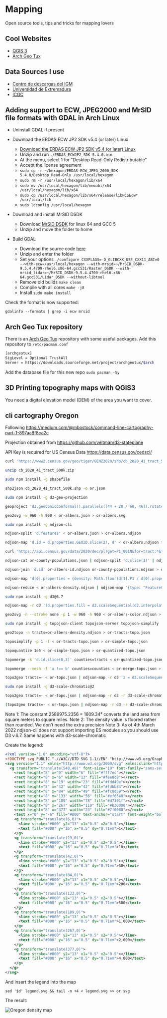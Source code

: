 # Mapping

Open source tools, tips and tricks for mapping lovers

## Cool Websites

- [QGIS 3](https://www.qgis.org/en/site/)
- [Arch Geo Tux](https://archgeotux.sourceforge.io/)

## Data Sources I use

- [Centro de descargas del IGM](http://centrodedescargas.cnig.es/CentroDescargas/)
- [Universidad de Extremadura](http://secad.unex.es/conocimiento/)
- [ICGC](https://www.icgc.cat/Descarregues)

## Adding support to ECW, JPEG2000 and MrSID file formats with GDAL in Arch Linux

- Uninstall GDAL if present

- Download the ERDAS ECW JP2 SDK v5.4 (or later) Linux
  - [Download the ERDAS ECW JP2 SDK v5.4 (or later) Linux](https://download.hexagongeospatial.com/downloads/ecw/erdas-ecw-jp2-sdk-v5-4-linux?result=true)
  - Unzip and run `./ERDAS_ECWJP2_SDK-5.4.0.bin`
  - At the menu, select 1 for "Desktop Read-Only Redistributable"
  - Accept the license agreement 
  - `sudo cp -r ~/hexagon/ERDAS-ECW_JPEG_2000_SDK-5.4.0/Desktop_Read-Only /usr/local/hexagon`
  - `sudo rm -r /usr/local/hexagon/lib/x64`
  - `sudo mv /usr/local/hexagon/lib/newabi/x64 /usr/local/hexagon/lib/x64`
  - `sudo cp /usr/local/hexagon/lib/x64/release/libNCSEcw* /usr/local/lib`
  - `sudo ldconfig /usr/local/hexagon`

- Download and install MrSID DSDK
  - Download [MrSID DSDK](https://www.extensis.com/support/developers) for linux 64 and GCC 5
  - Unzip and move the folder to home

- Build GDAL
  -  Download the source code [here](https://trac.osgeo.org/gdal/wiki/DownloadSource)
  -  Unzip and enter the folder
  -  Set your options `./configure CXXFLAGS=-D_GLIBCXX_USE_CXX11_ABI=0 --with-ecw=/usr/local/hexagon --with-mrsid=~/MrSID_DSDK-9.5.4.4709-rhel6.x86-64.gcc531/Raster_DSDK --with-mrsid_lidar=~/MrSID_DSDK-9.5.4.4709-rhel6.x86-64.gcc531/Lidar_DSDK --without-libtool`
  -  Remove old builds `make clean`
  -  Compile with all cores `make -j8`
  -  Install `sudo make install`

 Check the format is now supported:

`gdalinfo --formats | grep -i ecw mrsid`

## Arch Geo Tux repository

There is an [Arch Geo Tux](https://archgeotux.sourceforge.io/) repository with some useful packages. Add this repository to `/etc/pacman.conf`

```bash
[archgeotux]
SigLevel = Optional TrustAll
Server = https://downloads.sourceforge.net/project/archgeotux/$arch
```

Add the database file for this new repo `sudo pacman -Sy`

## 3D Printing topography maps with QGIS3

You need a digital elevation model (DEM) of the area you want to cover.

## cli cartography Oregon

Following <https://medium.com/@mbostock/command-line-cartography-part-1-897aa8f8ca2c>

Projection obtained from <https://github.com/veltman/d3-stateplane>

API Key is required for US Census Data https://data.census.gov/cedsci/

```bash
curl 'https://www2.census.gov/geo/tiger/GENZ2020/shp/cb_2020_41_tract_500k.zip' -o cb_2020_41_tract_500k.zip

unzip cb_2020_41_tract_500k.zip

sudo npm install -g shapefile

shp2json cb_2020_41_tract_500k.shp -o or.json

sudo npm install -g d3-geo-projection

geoproject 'd3.geoConicConformal().parallels([44 + 20 / 60, 46]).rotate([120 + 30 / 60, 0]).fitSize([960, 960], d)' < or.json > or-albers.json

geo2svg -w 960 -h 960 < or-albers.json > or-albers.svg

sudo npm install -g ndjson-cli

ndjson-split 'd.features' < or-albers.json > or-albers.ndjson

ndjson-map 'd.id = d.properties.GEOID.slice(2), d' < or-albers.ndjson > or-albers-id.ndjson

curl 'https://api.census.gov/data/2020/dec/pl?get=P1_001N&for=tract:*&for=county:*&in=state:41&key=c925e274479a21b29ebd41d4e86516edfa1cd9efERASETHIS' -o or-county-populations.json

ndjson-cat or-county-populations.json | ndjson-split 'd.slice(1)' | ndjson-map '{id: d[2]+d[3],P1: +d[0]}' > or-county-populations.ndjson

ndjson-join 'd.id' or-albers-id.ndjson or-county-populations.ndjson > or-albers-join.ndjson

ndjson-map 'd[0].properties = {density: Math.floor(d[1].P1 / d[0].properties.ALAND * 2589975.2356)}, d[0]' < or-albers-join.ndjson > or-albers-density.ndjson

ndjson-reduce < or-albers-density.ndjson | ndjson-map '{type: "FeatureCollection", features: d}' > or-albers-density.json

sudo npm install -g d3@6.7

ndjson-map -r d3 '(d.properties.fill = d3.scaleSequential(d3.interpolateViridis).domain([0, 4000])(d.properties.density), d)' < or-albers-density.ndjson > or-albers-color.ndjson

geo2svg -n --stroke none -p 1 -w 960 -h 960 < or-albers-color.ndjson > or-albers-color.svg

sudo npm install -g topojson-client topojson-server topojson-simplify

geo2topo -n tracts=or-albers-density.ndjson > or-tracts-topo.json

toposimplify -p 1 -f < or-tracts-topo.json > or-simple-topo.json

topoquantize 1e5 < or-simple-topo.json > or-quantized-topo.json

topomerge -k 'd.id.slice(0,3)' counties=tracts < or-quantized-topo.json > or-merge-topo.json

topomerge --mesh -f 'a !== b' counties=counties < or-merge-topo.json > or-topo.json

topo2geo tracts=- < or-topo.json | ndjson-map -r d3 'z = d3.scaleSequential(d3.interpolateViridis).domain([0,4000]),d.features.forEach(f => f.properties.fill = z(f.properties.density)),d' | ndjson-split 'd.features' | geo2svg -n --stroke none -p 1 -w 960 -h 960 > or-tracts-color.svg

sudo npm install -g d3-scale-chromatic@2

topo2geo tracts=- < or-topo.json | ndjson-map -r d3 -r d3-scale-chromatic 'z = d3.scaleThreshold().domain([1, 10, 50, 200, 500, 1000, 2000, 4000]).range(d3.schemeOrRd[9]),d.features.forEach(f => f.properties.fill = z(f.properties.density)),d' | ndjson-split 'd.features' | geo2svg -n --stroke none -p 1 -w 960 -h 960 > or-tracts-threshold.svg

(topo2geo tracts=- < or-topo.json | ndjson-map -r d3 -r d3-scale-chromatic 'z = d3.scaleThreshold().domain([1, 10, 50, 200, 500, 1000, 2000, 4000]).range(d3.schemeOrRd[9]),d.features.forEach(f => f.properties.fill = z(f.properties.density)),d' | ndjson-split 'd.features' ; topo2geo counties=- < or-topo.json | ndjson-map 'd.properties = {"stroke": "#000", "stroke-opacity": 0.3}, d') | geo2svg -n --stroke none -p 1 -w 960 -h 960 > or.svg
```

Note 1: The constant 2589975.2356 = 1609.34² converts the land area from square meters to square miles.
Note 2: The density value is floored rather than rounded. We don’t need the extra precision
Note 3: As of 4th March 2022 ndjson-cli does not support importing ES modules so you should use D3 v.6.7. Same happens with d3-scale-chromatic 

Create the legend:

```svg
<?xml version="1.0" encoding="utf-8"?>
<!DOCTYPE svg PUBLIC "-//W3C//DTD SVG 1.1//EN" "http://www.w3.org/Graphics/SVG/1.1/DTD/svg11.dtd">
<svg version="1.1" xmlns="http://www.w3.org/2000/svg" xmlns:xlink="http://www.w3.org/1999/xlink" width="960" height="1100" viewBox="0 0 960 1100" fill="none">
  <g transform="translate(540,40)" font-size="10" font-family="sans-serif" text-anchor="middle">
    <rect height="8" x="0" width="6" fill="#fff7ec"></rect>
    <rect height="8" x="6" width="13" fill="#fee8c8"></rect>
    <rect height="8" x="19" width="23" fill="#fdd49e"></rect>
    <rect height="8" x="42" width="42" fill="#fdbb84"></rect>
    <rect height="8" x="84" width="49" fill="#fc8d59"></rect>
    <rect height="8" x="133" width="56" fill="#ef6548"></rect>
    <rect height="8" x="189" width="78" fill="#d7301f"></rect>
    <rect height="8" x="267" width="110" fill="#b30000"></rect>
    <rect height="8" x="377" width="23" fill="#7f0000"></rect>
    <text x="0" y="-6" fill="#000" text-anchor="start" font-weight="bold">Population per square mile</text>
    <g transform="translate(6,0)">
      <line stroke="#000" y2="13" x1="0.5" x2="0.5"></line>
      <text fill="#000" y="16" x="0.5" dy="0.71em">1</text>
    </g>
    <g transform="translate(19,0)">
      <line stroke="#000" y2="13" x1="0.5" x2="0.5"></line>
      <text fill="#000" y="16" x="0.5" dy="0.71em">10</text>
    </g>
    <g transform="translate(42,0)">
      <line stroke="#000" y2="13" x1="0.5" x2="0.5"></line>
      <text fill="#000" y="16" x="0.5" dy="0.71em">50</text>
    </g>
    <g transform="translate(84,0)">
      <line stroke="#000" y2="13" x1="0.5" x2="0.5"></line>
      <text fill="#000" y="16" x="0.5" dy="0.71em">200</text>
    </g>
    <g transform="translate(133,0)">
      <line stroke="#000" y2="13" x1="0.5" x2="0.5"></line>
      <text fill="#000" y="16" x="0.5" dy="0.71em">500</text>
    </g>
    <g transform="translate(189,0)">
      <line stroke="#000" y2="13" x1="0.5" x2="0.5"></line>
      <text fill="#000" y="16" x="0.5" dy="0.71em">1,000</text>
    </g>
    <g transform="translate(267,0)">
      <line stroke="#000" y2="13" x1="0.5" x2="0.5"></line>
      <text fill="#000" y="16" x="0.5" dy="0.71em">2,000</text>
    </g>
    <g transform="translate(377,0)">
      <line stroke="#000" y2="13" x1="0.5" x2="0.5"></line>
      <text fill="#000" y="16" x="0.5" dy="0.71em">4,000</text>
    </g>
  </g>
</svg>
```

And insert the legend into the map

`sed '$d' legend.svg && tail -n +4 < legend.svg >> or.svg`

The result: 

![Oregon density map](or.svg)
